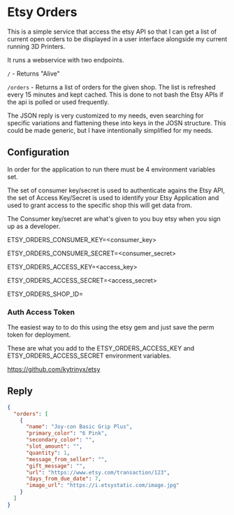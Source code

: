 # Etsy Orders

This is a simple service that access the etsy API so that I can get a list of current open orders to be displayed in a user interface alongside my current running 3D Printers.

It runs a webservice with two endpoints.

`/` - Returns "Alive"

`/orders` - Returns a list of orders for the given shop. The list is refreshed every 15 minutes and kept cached. This is done to not bash the Etsy APIs if the api is polled or used frequently.

The JSON reply is very customized to my needs, even searching for specific variations and flattening these into keys in the JOSN structure. This could be made generic, but I have intentionally simplified for my needs.

## Configuration

In order for the application to run there must be 4 environment variables set.

The set of consumer key/secret is used to authenticate agains the Etsy API, the set of Access Key/Secret is used to identify your Etsy Application and used to grant access to the specific shop this will get data from.

The Consumer key/secret are what's given to you buy etsy when you sign up as a developer.

ETSY_ORDERS_CONSUMER_KEY=<consumer_key>

ETSY_ORDERS_CONSUMER_SECRET=<consumer_secret>

ETSY_ORDERS_ACCESS_KEY=<access_key>

ETSY_ORDERS_ACCESS_SECRET=<access_secret>

ETSY_ORDERS_SHOP_ID=<shop ID>

### Auth Access Token

The easiest way to to do this using the etsy gem and just save the perm token for deployment.

These are what you add to the ETSY_ORDERS_ACCESS_KEY and ETSY_ORDERS_ACCESS_SECRET environment variables.

https://github.com/kytrinyx/etsy

## Reply

```json
{
  "orders": [
    {
      "name": "Joy-con Basic Grip Plus",
      "primary_color": "6 Pink",
      "secondary_color": "",
      "slot_amount": "",
      "quantity": 1,
      "message_from_seller": "",
      "gift_message": "",
      "url": "https://www.etsy.com/transaction/123",
      "days_from_due_date": 7,
      "image_url": "https://i.etsystatic.com/image.jpg"
    }
  ]
}
```
